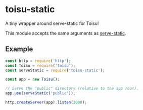# toisu-static

A tiny wrapper around serve-static for Toisu!

This module accepts the same arguments as
[serve-static](https://github.com/expressjs/serve-static).

## Example

```javascript
const http = require('http');
const Toisu = require('toisu');
const serveStatic = require('toisu-static');

const app = new Toisu();

// Serve the "public" directory (relative to the app root).
app.use(serveStatic('public'));

http.createServer(app).listen(3000);
```
